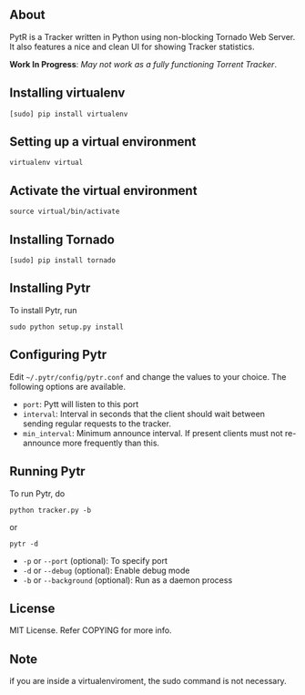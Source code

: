 ## About

PytR is a  Tracker written in Python using non-blocking Tornado Web Server. It also features a nice and clean UI for showing Tracker statistics.

__Work In Progress__: _May not work as a fully functioning Torrent Tracker_.

## Installing virtualenv 
    [sudo] pip install virtualenv

## Setting up a virtual environment
    virtualenv virtual
    
## Activate the virtual environment
    source virtual/bin/activate


## Installing Tornado
    
    [sudo] pip install tornado


## Installing Pytr

To install Pytr, run

	sudo python setup.py install

## Configuring Pytr

Edit `~/.pytr/config/pytr.conf` and change the values to your choice. The following options are available.

- `port`: Pytt will listen to this port
- `interval`: Interval in seconds that the client should wait between sending regular requests to the tracker.
- `min_interval`: Minimum announce interval. If present clients must not re-announce more frequently than this.

## Running Pytr

To run Pytr, do

	python tracker.py -b

or

	pytr -d

- `-p` or `--port` (optional): To specify port
- `-d` or `--debug` (optional): Enable debug mode
- `-b` or `--background` (optional): Run as a daemon process

## License

MIT License. Refer COPYING for more info.

## Note

if you are inside a virtualenviroment, the sudo command is not necessary.
